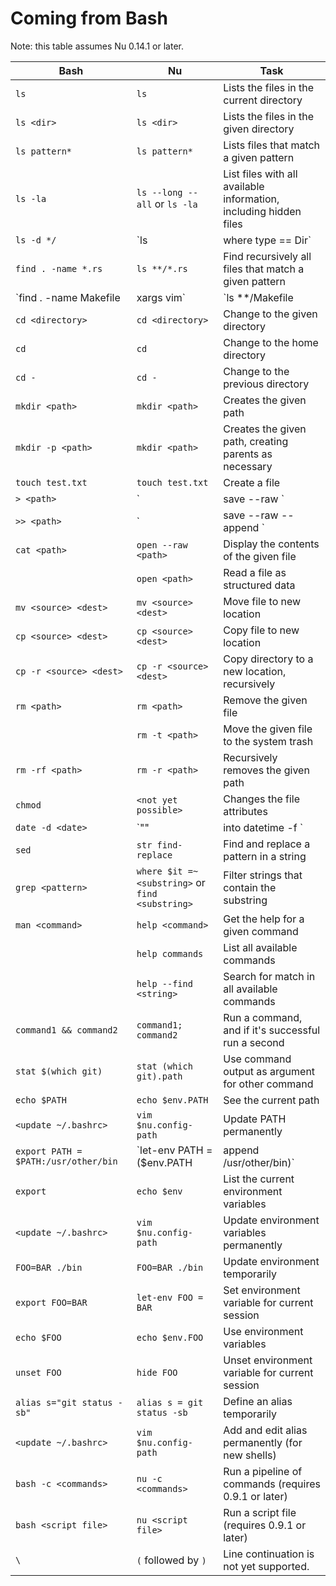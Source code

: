 # Coming from Bash

Note: this table assumes Nu 0.14.1 or later.

| Bash                                 | Nu                                                    | Task                                                                                                   |
| ------------------------------------ | ----------------------------------------------------- | ------------------------------------------------------------------------------------------------------ |
| `ls`                                 | `ls`                                                  | Lists the files in the current directory                                                               |
| `ls <dir>`                           | `ls <dir>`                                            | Lists the files in the given directory                                                                 |
| `ls pattern*`                        | `ls pattern*`                                         | Lists files that match a given pattern                                                                 |
| `ls -la`                             | `ls --long --all` or `ls -la`                         | List files with all available information, including hidden files                                      |
| `ls -d */`                           | `ls | where type == Dir`                             | List directories                                                                                       |
| `find . -name *.rs`                  | `ls **/*.rs`                                          | Find recursively all files that match a given pattern                                                  |
| `find . -name Makefile | xargs vim`  | `ls **/Makefile | get name | vim $in`                 | Pass values as command parameters                                                                      |
| `cd <directory>`                     | `cd <directory>`                                      | Change to the given directory                                                                          |
| `cd`                                 | `cd`                                                  | Change to the home directory                                                                           |
| `cd -`                               | `cd -`                                                | Change to the previous directory                                                                       |
| `mkdir <path>`                       | `mkdir <path>`                                        | Creates the given path                                                                                 |
| `mkdir -p <path>`                    | `mkdir <path>`                                        | Creates the given path, creating parents as necessary                                                  |
| `touch test.txt`                     | `touch test.txt`                                      | Create a file                                                                                          |
| `> <path>`                           | `| save --raw <path>`                                | Save string into a file                                                                                |
| `>> <path>`                          | `| save --raw --append <path>`                        | Append string to a file                                                                                |
| `cat <path>`                         | `open --raw <path>`                                   | Display the contents of the given file                                                                 |
|                                      | `open <path>`                                         | Read a file as structured data                                                                         |
| `mv <source> <dest>`                 | `mv <source> <dest>`                                  | Move file to new location                                                                              |
| `cp <source> <dest>`                 | `cp <source> <dest>`                                  | Copy file to new location                                                                              |
| `cp -r <source> <dest>`              | `cp -r <source> <dest>`                               | Copy directory to a new location, recursively                                                          |
| `rm <path>`                          | `rm <path>`                                           | Remove the given file                                                                                  |
|                                      | `rm -t <path>`                                        | Move the given file to the system trash                                                                |
| `rm -rf <path>`                      | `rm -r <path>`                                        | Recursively removes the given path                                                                     |
| `chmod`                              | `<not yet possible>`                                  | Changes the file attributes                                                                            |
| `date -d <date>`                     | `"<date>" | into datetime -f <format>`               | Parse a date ([format documentation](https://docs.rs/chrono/0.4.15/chrono/format/strftime/index.html)) |
| `sed`                                | `str find-replace`                                    | Find and replace a pattern in a string                                                                 |
| `grep <pattern>`                     | `where $it =~ <substring>` or `find <substring>`      | Filter strings that contain the substring                                                              |
| `man <command>`                      | `help <command>`                                      | Get the help for a given command                                                                       |
|                                      | `help commands`                                       | List all available commands                                                                            |
|                                      | `help --find <string>`                                | Search for match in all available commands                                                             |
| `command1 && command2`               | `command1; command2`                                  | Run a command, and if it's successful run a second                                                     |
| `stat $(which git)`                  | `stat (which git).path`                               | Use command output as argument for other command                                                       |
| `echo $PATH`                         | `echo $env.PATH`                                      | See the current path                                                                                   |
| `<update ~/.bashrc>`                 | `vim $nu.config-path`                                 | Update PATH permanently                                                                                |
| `export PATH = $PATH:/usr/other/bin` | `let-env PATH = ($env.PATH | append /usr/other/bin)` | Update PATH temporarily                                                                                |
| `export`                             | `echo $env`                                           | List the current environment variables                                                                 |
| `<update ~/.bashrc>`                 | `vim $nu.config-path`                                 | Update environment variables permanently                                                               |
| `FOO=BAR ./bin`                      | `FOO=BAR ./bin`                                       | Update environment temporarily                                                                         |
| `export FOO=BAR`                     | `let-env FOO = BAR`                                   | Set environment variable for current session                                                           |
| `echo $FOO`                          | `echo $env.FOO`                                       | Use environment variables                                                                              |
| `unset FOO`                          | `hide FOO`                                            | Unset environment variable for current session                                                         |
| `alias s="git status -sb"`           | `alias s = git status -sb`                            | Define an alias temporarily                                                                            |
| `<update ~/.bashrc>`                 | `vim $nu.config-path`                                 | Add and edit alias permanently (for new shells)                                                        |
| `bash -c <commands>`                 | `nu -c <commands>`                                    | Run a pipeline of commands (requires 0.9.1 or later)                                                   |
| `bash <script file>`                 | `nu <script file>`                                    | Run a script file (requires 0.9.1 or later)                                                            |
| `\`                                  | `(` followed by `)`                                   | Line continuation is not yet supported.                                                                |
